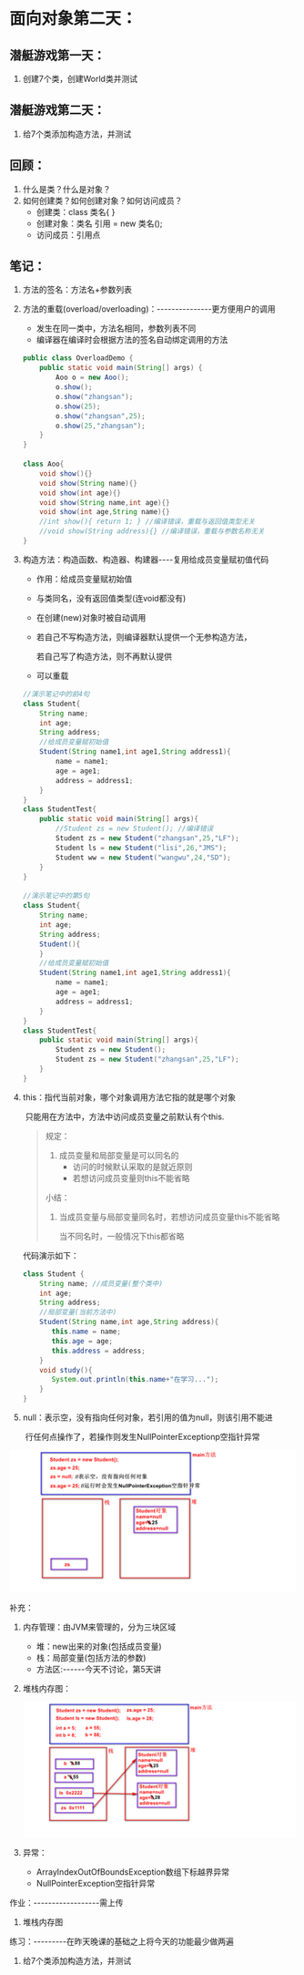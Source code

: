 # 面向对象第二天：



## 潜艇游戏第一天：

1. 创建7个类，创建World类并测试

## 潜艇游戏第二天：

1. 给7个类添加构造方法，并测试



## 回顾：

1. 什么是类？什么是对象？
2. 如何创建类？如何创建对象？如何访问成员？
   - 创建类：class  类名{  }
   - 创建对象：类名   引用  =  new  类名();
   - 访问成员：引用点



## 笔记：

1. 方法的签名：方法名+参数列表

2. 方法的重载(overload/overloading)：---------------更方便用户的调用

   - 发生在同一类中，方法名相同，参数列表不同
   - 编译器在编译时会根据方法的签名自动绑定调用的方法

   ```java
   public class OverloadDemo {
       public static void main(String[] args) {
           Aoo o = new Aoo();
           o.show();
           o.show("zhangsan");
           o.show(25);
           o.show("zhangsan",25);
           o.show(25,"zhangsan");
       }
   }
   
   class Aoo{
       void show(){}
       void show(String name){}
       void show(int age){}
       void show(String name,int age){}
       void show(int age,String name){}
       //int show(){ return 1; } //编译错误，重载与返回值类型无关
       //void show(String address){} //编译错误，重载与参数名称无关
   }
   ```

3. 构造方法：构造函数、构造器、构建器----复用给成员变量赋初值代码

   - 作用：给成员变量赋初始值

   - 与类同名，没有返回值类型(连void都没有)

   - 在创建(new)对象时被自动调用

   - 若自己不写构造方法，则编译器默认提供一个无参构造方法，

     若自己写了构造方法，则不再默认提供

   - 可以重载

   ```java
   //演示笔记中的前4句
   class Student{
       String name;
       int age;
       String address;
       //给成员变量赋初始值
       Student(String name1,int age1,String address1){
           name = name1;
           age = age1;
           address = address1;
       }
   }
   class StudentTest{
       public static void main(String[] args){
           //Student zs = new Student(); //编译错误
           Student zs = new Student("zhangsan",25,"LF");
           Student ls = new Student("lisi",26,"JMS");
           Student ww = new Student("wangwu",24,"SD");
       }
   }
   
   //演示笔记中的第5句
   class Student{
       String name;
       int age;
       String address;
       Student(){
       }
       //给成员变量赋初始值
       Student(String name1,int age1,String address1){
           name = name1;
           age = age1;
           address = address1;
       }
   }
   class StudentTest{
       public static void main(String[] args){
           Student zs = new Student();
           Student zs = new Student("zhangsan",25,"LF");
       }
   }
   ```

4. this：指代当前对象，哪个对象调用方法它指的就是哪个对象

   ​          只能用在方法中，方法中访问成员变量之前默认有个this.

   > 规定：
   >
   > 1. 成员变量和局部变量是可以同名的
   >    - 访问的时候默认采取的是就近原则
   >    - 若想访问成员变量则this不能省略
   >
   > 小结：
   >
   > 1. 当成员变量与局部变量同名时，若想访问成员变量this不能省略
   >
   >    当不同名时，一般情况下this都省略

   代码演示如下：
   ```java
   class Student {
       String name; //成员变量(整个类中)
       int age;
       String address;
       //局部变量(当前方法中)
       Student(String name,int age,String address){
          this.name = name;
          this.age = age;
          this.address = address;
       }
       void study(){
          System.out.println(this.name+"在学习...");
       }
   }
   ```

5. null：表示空，没有指向任何对象，若引用的值为null，则该引用不能进

   ​          行任何点操作了，若操作则发生NullPointerExceptionp空指针异常

![null和NullPointerException](null和NullPointerException.png)



补充：

1. 内存管理：由JVM来管理的，分为三块区域

   - 堆：new出来的对象(包括成员变量)
   - 栈：局部变量(包括方法的参数)
   - 方法区:------今天不讨论，第5天讲

2. 堆栈内存图：

   ![堆栈内存图](堆栈内存图.png)

3. 异常：
   - ArrayIndexOutOfBoundsException数组下标越界异常
   - NullPointerException空指针异常



作业：------------------需上传

1. 堆栈内存图



练习：---------在昨天晚课的基础之上将今天的功能最少做两遍

1. 给7个类添加构造方法，并测试
